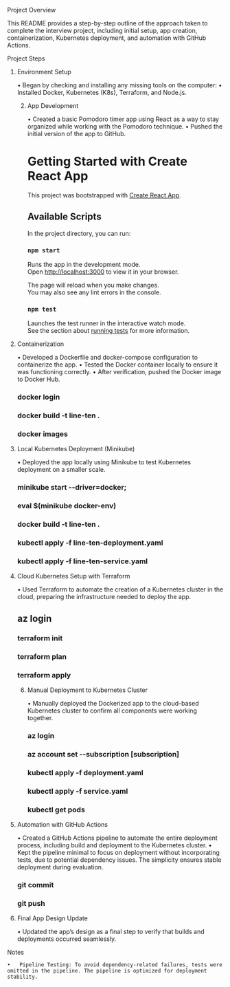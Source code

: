 Project Overview

This README provides a step-by-step outline of the approach taken to complete the interview project, including initial setup, app creation, containerization, Kubernetes deployment, and automation with GitHub Actions.

Project Steps

1. Environment Setup

   •	Began by checking and installing any missing tools on the computer:
   •	Installed Docker, Kubernetes (K8s), Terraform, and Node.js.

   2. App Development

      •	Created a basic Pomodoro timer app using React as a way to stay organized while working with the Pomodoro technique.
      •	Pushed the initial version of the app to GitHub.
       # Getting Started with Create React App
    
       This project was bootstrapped with [Create React App](https://github.com/facebook/create-react-app).
    
       ## Available Scripts
    
       In the project directory, you can run:
    
       ### `npm start`
    
       Runs the app in the development mode.\
       Open [http://localhost:3000](http://localhost:3000) to view it in your browser.
    
       The page will reload when you make changes.\
       You may also see any lint errors in the console.
    
       ### `npm test`
    
       Launches the test runner in the interactive watch mode.\
   See the section about [running tests](https://facebook.github.io/create-react-app/docs/running-tests) for more information.


3. Containerization

   •	Developed a Dockerfile and docker-compose configuration to containerize the app.
   •	Tested the Docker container locally to ensure it was functioning correctly.
   •	After verification, pushed the Docker image to Docker Hub.
    ### docker login
    ### docker build -t line-ten .
    ### docker images

4. Local Kubernetes Deployment (Minikube)

   •	Deployed the app locally using Minikube to test Kubernetes deployment on a smaller scale.
    ### minikube start --driver=docker;
    ### eval $(minikube docker-env) 
    ### docker build -t line-ten .
    ###  kubectl apply -f line-ten-deployment.yaml
    ###  kubectl apply -f line-ten-service.yaml

5. Cloud Kubernetes Setup with Terraform

   •	Used Terraform to automate the creation of a Kubernetes cluster in the cloud, preparing the infrastructure needed to deploy the app.
   ## az login
    ### terraform init
    ### terraform plan
    ### terraform apply
   6. Manual Deployment to Kubernetes Cluster

      •	Manually deployed the Dockerized app to the cloud-based Kubernetes cluster to confirm all components were working together.
      ###  az login
      ###   az account set --subscription [subscription]
      ###  kubectl apply -f deployment.yaml
      ###  kubectl apply -f service.yaml
      ### kubectl get pods

8. Automation with GitHub Actions

   •	Created a GitHub Actions pipeline to automate the entire deployment process, including build and deployment to the Kubernetes cluster.
   •	Kept the pipeline minimal to focus on deployment without incorporating tests, due to potential dependency issues. The simplicity ensures stable deployment during evaluation.
    ### git commit
    ### git push
8. Final App Design Update

   •	Updated the app’s design as a final step to verify that builds and deployments occurred seamlessly.

Notes

	•	Pipeline Testing: To avoid dependency-related failures, tests were omitted in the pipeline. The pipeline is optimized for deployment stability.




